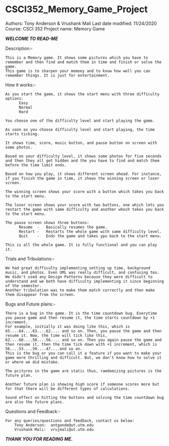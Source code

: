# CSCI352_Memory_Game_Project

Authors: Tony Anderson & Vrushank Mali
Last date modified: 11/24/2020
Course: CSCI 352
Project name: Memory Game

***WELCOME TO READ-ME***


Description:-

    This is a Memory game. It shows some pictures which you have to remember and then find and match them in time and finish or solve the game.
    This game is to sharpen your memoey and to know how well you can remember things. It is just for entertainment.


How it works:-

    As you start the game, it shows the start menu with three difficulty options:
          Easy
          Normal
          Hard
    
    You choose one of the difficulty level and start playing the game.
    
    As soon as you choose difficulty level and start playing, the time starts ticking.
    
    It shows time, score, music button, and pause button on screen with some photos.
    
    Based on your difficulty level, it shows some photos for five seconds and then they all get hidden and the you have to find and match them before the time limit ends.
    
    Based on how you play, it shows different screen ahead. For instance, if you finish the game in time, it shows the winning screen or loser screen.
    
    The winning screen shows your score with a button which takes you back to the start menu.
    
    The loser screen shows your score with two buttons, one which lets you restart the game with same difficulty and another whoch takes you back to the start menu.
    
    The pause screen shows three buttons:
          Resume  -   Basically resumes the game.
          Restart -   Restarts the whole game with same difficulty level.
          Quit    -   Ends the game and takes ypu back to the start menu.
          
    This is all the whole game. It is fully functional and you can play it.


Trials and Tribulations:-

    We had great difficulty implementing setting up time, background music, and photos. Even UML was really difficult, and confusing too.
    We didn't used any Design Patterns because they were difficult to understand and we both have difficulty implementing it since beginning of the semester.
    Another tribulation was to make them match correctly and then make them disappear from the screen.


Bugs and Future plans:-

    There is a bug in the game. It is the time countdown bug. Everytime you pause game and then resume it, the time starts countdown by +1 increment.
    For example, initially it was doing like this, which is 65....64....63....62.... and so on. Then, you pause the game and then resume it. Now, the time will tick like this,
    62....60....58....56.... and so on. Then you again pause the game and then resume it, then the time tick down with +1 increment, which is 56....53....50....47....and so on.
    This is the bug or you can call it a feature if you want to make your game more thrilling and difficult. But, we don't know how to solve it or where we did mistake.
    
    The pcitures in the game are static thus, ramdomizing pictures is the future plan.
    
    Another future plan is showing high score if someone scores more but for that there will be different types of calculations.
    
    Sound effect on hitting the buttons and solving the time countdown bug are also the future plans.
    
    
Questions and Feedback:-
    
    For any queries/questions and feedback, contact us below:
        Tony Anderson:  antgande@ut.utm.edu
        Vrushank Mali:  vrujmali@ut.utm.edu
    

***THANK YOU FOR READING ME.***
